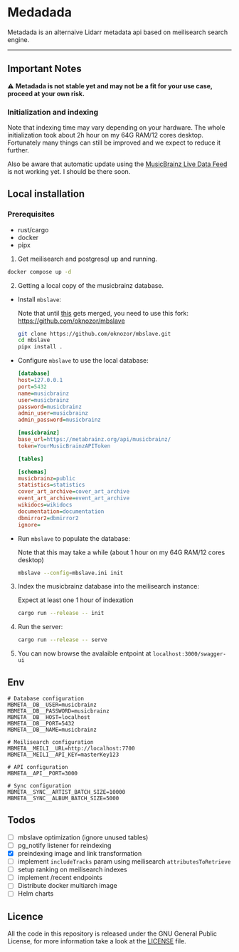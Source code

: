  # Medadada

Metadada is an alternaive Lidarr metadata api based on meilisearch search engine.

___

## Important Notes

:warning: **Metadada is not stable yet and may not be a fit for your use case, proceed at your own risk.**

### Initialization and indexing

Note that indexing time may vary depending on your hardware.
The whole initialization took about 2h hour on my 64G RAM/12 cores desktop.
Fortunately many things can still be improved and we expect to reduce it further.

Also be aware that automatic update using the [MusicBrainz Live Data Feed](https://musicbrainz.org/doc/Live_Data_Feed) is not working yet. I should be there soon.

## Local installation

### Prerequisites
- rust/cargo
- docker
- pipx

1. Get meilisearch and postgresql up and running.
  ```sh
  docker compose up -d
  ```

2. Getting a local copy of the musicbrainz database.
  - Install `mbslave`:

     Note that until [this](https://github.com/acoustid/mbslave/pull/23) gets merged, you need to use this fork: https://github.com/oknozor/mbslave

      ```bash
      git clone https://github.com/oknozor/mbslave.git
      cd mbslave
      pipx install .
      ```

  - Configure `mbslave` to use the local database:
      ```ini
      [database]
      host=127.0.0.1
      port=5432
      name=musicbrainz
      user=musicbrainz
      password=musicbrainz
      admin_user=musicbrainz
      admin_password=musicbrainz

      [musicbrainz]
      base_url=https://metabrainz.org/api/musicbrainz/
      token=YourMusicBrainzAPIToken

      [tables]

      [schemas]
      musicbrainz=public
      statistics=statistics
      cover_art_archive=cover_art_archive
      event_art_archive=event_art_archive
      wikidocs=wikidocs
      documentation=documentation
      dbmirror2=dbmirror2
      ignore=
      ```

  - Run `mbslave` to populate the database:

      Note that this may take a while (about 1 hour on my 64G RAM/12 cores desktop)
      ```sh
      mbslave --config=mbslave.ini init
      ```
3. Index the musicbrainz database into the meilisearch instance:

      Expect at least one 1 hour of indexation
      ```sh
     cargo run --release -- init
      ```
4. Run the server:
      ```sh
     cargo run --release -- serve
      ```
5. You can now browse the avalaible entpoint at `localhost:3000/swagger-ui`

## Env

```
# Database configuration
MBMETA__DB__USER=musicbrainz
MBMETA__DB__PASSWORD=musicbrainz
MBMETA__DB__HOST=localhost
MBMETA__DB__PORT=5432
MBMETA__DB__NAME=musicbrainz

# Meilisearch configuration
MBMETA__MEILI__URL=http://localhost:7700
MBMETA__MEILI__API_KEY=masterKey123

# API configuration
MBMETA__API__PORT=3000

# Sync configuration
MBMETA__SYNC__ARTIST_BATCH_SIZE=10000
MBMETA__SYNC__ALBUM_BATCH_SIZE=5000
```

## Todos
- [ ] mbslave optimization (ignore unused tables)
- [ ] pg_notify listener for reindexing
- [x] preindexing image and link transformation
- [ ] implement `includeTracks` param using meilisearch `attributesToRetrieve`
- [ ] setup ranking on meilisearch indexes
- [ ] implement /recent endpoints
- [ ] Distribute docker multiarch image
- [ ] Helm charts

## Licence

All the code in this repository is released under the GNU General Public License, for more information take a look at
the [LICENSE](LICENSE) file.
